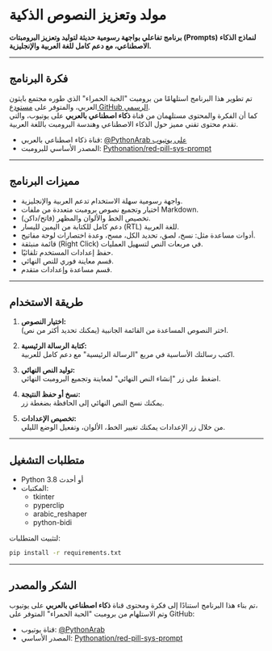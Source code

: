 # مولد وتعزيز النصوص الذكية

**برنامج تفاعلي بواجهة رسومية حديثة لتوليد وتعزيز البرومبتات (Prompts) لنماذج الذكاء الاصطناعي، مع دعم كامل للغة العربية والإنجليزية.**

---

## فكرة البرنامج

تم تطوير هذا البرنامج استلهامًا من برومبت "الحبة الحمراء" الذي طوره مجتمع بايثون العربي، والمتوفر على [مستودع GitHub الرسمي](https://github.com/Pythonation/red-pill-sys-prompt).  
كما أن الفكرة والمحتوى مستلهمان من قناة **ذكاء اصطناعي بالعربي** على يوتيوب، والتي تقدم محتوى تقني مميز حول الذكاء الاصطناعي وهندسة البرومبت باللغة العربية.

- قناة ذكاء اصطناعي بالعربي: [@PythonArab على يوتيوب](https://www.youtube.com/@PythonArab)
- المصدر الأساسي للبرومبت: [Pythonation/red-pill-sys-prompt](https://github.com/Pythonation/red-pill-sys-prompt)

---

## مميزات البرنامج

- واجهة رسومية سهلة الاستخدام تدعم العربية والإنجليزية.
- اختيار وتجميع نصوص برومبت متعددة من ملفات Markdown.
- تخصيص الخط والألوان والمظهر (فاتح/داكن).
- دعم كامل للكتابة من اليمين لليسار (RTL) للغة العربية.
- أدوات مساعدة مثل: نسخ، لصق، تحديد الكل، مسح، وعدة اختصارات لوحة مفاتيح.
- قائمة منبثقة (Right Click) في مربعات النص لتسهيل العمليات.
- حفظ إعدادات المستخدم تلقائيًا.
- قسم معاينة فوري للنص النهائي.
- قسم مساعدة وإعدادات متقدم.

---

## طريقة الاستخدام

1. **اختيار النصوص:**  
   اختر النصوص المساعدة من القائمة الجانبية (يمكنك تحديد أكثر من نص).

2. **كتابة الرسالة الرئيسية:**  
   اكتب رسالتك الأساسية في مربع "الرسالة الرئيسية" مع دعم كامل للعربية.

3. **توليد النص النهائي:**  
   اضغط على زر "إنشاء النص النهائي" لمعاينة وتجميع البرومبت النهائي.

4. **نسخ أو حفظ النتيجة:**  
   يمكنك نسخ النص النهائي إلى الحافظة بضغطة زر.

5. **تخصيص الإعدادات:**  
   من خلال زر الإعدادات يمكنك تغيير الخط، الألوان، وتفعيل الوضع الليلي.

---

## متطلبات التشغيل

- Python 3.8 أو أحدث
- المكتبات:  
  - tkinter  
  - pyperclip  
  - arabic_reshaper  
  - python-bidi

لتثبيت المتطلبات:
```bash
pip install -r requirements.txt
```

---

## الشكر والمصدر

تم بناء هذا البرنامج استنادًا إلى فكرة ومحتوى قناة **ذكاء اصطناعي بالعربي** على يوتيوب،  
وتم الاستلهام من برومبت "الحبة الحمراء" المتوفر على GitHub:

- قناة يوتيوب: [@PythonArab](https://www.youtube.com/@PythonArab)
- المصدر الأساسي: [Pythonation/red-pill-sys-prompt](https://github.com/Pythonation/red-pill-sys-prompt)